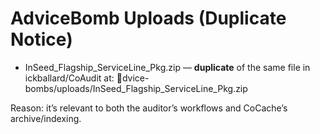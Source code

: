 # AdviceBomb Uploads (Duplicate Notice)

- InSeed_Flagship_ServiceLine_Pkg.zip — **duplicate** of the same file in ickballard/CoAudit at:
  dvice-bombs/uploads/InSeed_Flagship_ServiceLine_Pkg.zip

Reason: it’s relevant to both the auditor’s workflows and CoCache’s archive/indexing.

